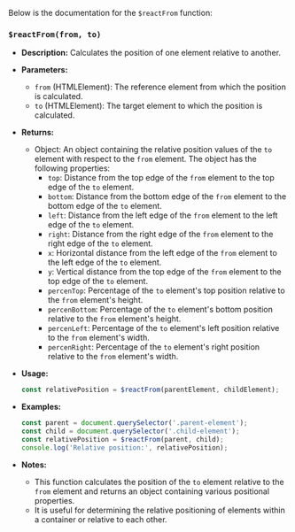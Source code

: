 Below is the documentation for the `$reactFrom` function:

### `$reactFrom(from, to)`

- **Description:** Calculates the position of one element relative to another.

- **Parameters:**
  - `from` (HTMLElement): The reference element from which the position is calculated.
  - `to` (HTMLElement): The target element to which the position is calculated.

- **Returns:**
  - Object: An object containing the relative position values of the `to` element with respect to the `from` element. The object has the following properties:
    - `top`: Distance from the top edge of the `from` element to the top edge of the `to` element.
    - `bottom`: Distance from the bottom edge of the `from` element to the bottom edge of the `to` element.
    - `left`: Distance from the left edge of the `from` element to the left edge of the `to` element.
    - `right`: Distance from the right edge of the `from` element to the right edge of the `to` element.
    - `x`: Horizontal distance from the left edge of the `from` element to the left edge of the `to` element.
    - `y`: Vertical distance from the top edge of the `from` element to the top edge of the `to` element.
    - `percenTop`: Percentage of the `to` element's top position relative to the `from` element's height.
    - `percenBottom`: Percentage of the `to` element's bottom position relative to the `from` element's height.
    - `percenLeft`: Percentage of the `to` element's left position relative to the `from` element's width.
    - `percenRight`: Percentage of the `to` element's right position relative to the `from` element's width.

- **Usage:**
  ```javascript
  const relativePosition = $reactFrom(parentElement, childElement);
  ```

- **Examples:**
  ```javascript
  const parent = document.querySelector('.parent-element');
  const child = document.querySelector('.child-element');
  const relativePosition = $reactFrom(parent, child);
  console.log('Relative position:', relativePosition);
  ```

- **Notes:**
  - This function calculates the position of the `to` element relative to the `from` element and returns an object containing various positional properties.
  - It is useful for determining the relative positioning of elements within a container or relative to each other.
